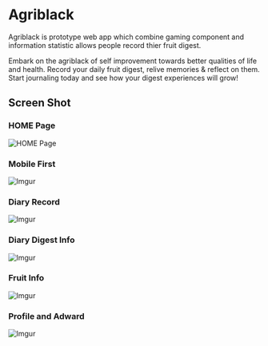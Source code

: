 # Agriblack
Agriblack is prototype web app which combine gaming component and information statistic allows people record thier fruit digest.

Embark on the agriblack of self improvement towards better qualities of life and health. Record your daily fruit digest, relive memories & reflect on them. Start journaling today and see how your digest experiences will grow!

## Screen Shot


### HOME Page

![HOME Page](https://i.imgur.com/KUlD26U.png)

### Mobile First

![Imgur](https://i.imgur.com/DGPZv20.png)

### Diary Record

![Imgur](https://i.imgur.com/EWDa7Og.png)

### Diary Digest Info
![Imgur](https://i.imgur.com/k2Vl53S.png)


### Fruit Info
![Imgur](https://i.imgur.com/gi894lF.png)

### Profile and Adward
![Imgur](https://i.imgur.com/QO6z5ya.png)
